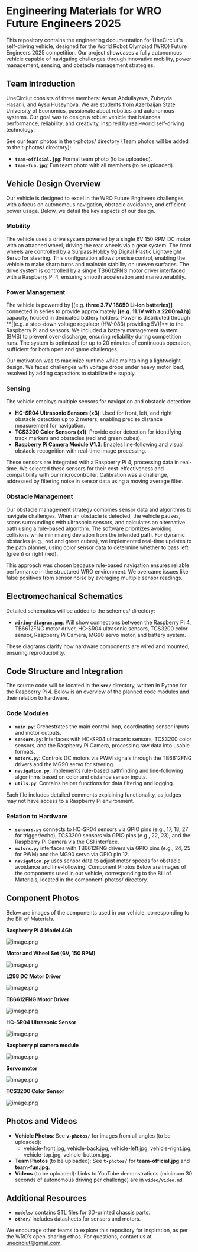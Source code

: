# Engineering Materials for WRO Future Engineers 2025

This repository contains the engineering documentation for UneCirciut's self-driving vehicle, designed for the World Robot Olympiad (WRO) Future Engineers 2025 competition. Our project showcases a fully autonomous vehicle capable of navigating challenges through innovative mobility, power management, sensing, and obstacle management strategies.

## Team Introduction

UneCirciut consists of three members: Aysun Abdullayeva, Zubeyda Hasanli, and Aysu Huseynova. We are students from Azerbaijan State University of Economics, passionate about robotics and autonomous systems. Our goal was to design a robust vehicle that balances performance, reliability, and creativity, inspired by real-world self-driving technology.

See our team photos in the t-photos/ directory (Team photos will be added to the t-photos/ directory):

- **`team-official.jpg`**: Formal team photo (to be uploaded).
- **`team-fun.jpg`**: Fun team photo with all members (to be uploaded).

## Vehicle Design Overview

Our vehicle is designed to excel in the WRO Future Engineers challenges, with a focus on autonomous navigation, obstacle avoidance, and efficient power usage. Below, we detail the key aspects of our design.

### Mobility

The vehicle uses a drive system powered by a single 6V 150 RPM DC motor with an attached wheel, driving the rear wheels via a gear system. The front wheels are controlled by a Surpass Hobby 9g Digital Plastic Lightweight Servo for steering. This configuration allows precise control, enabling the vehicle to make sharp turns and maintain stability on uneven surfaces. The drive system is controlled by a single TB6612FNG motor driver interfaced with a Raspberry Pi 4, ensuring smooth acceleration and maneuverability.

### Power Management

The vehicle is powered by [(e.g. **three 3.7V 18650 Li-ion batteries)]** connected in series to provide approximately **[(e.g. 11.1V with a 2200mAh)]** capacity, housed in dedicated battery holders. Power is distributed through **[(e.g. a step-down voltage regulator (HW-083) providing 5V)]\*\* to the Raspberry Pi and sensors. We included a battery management system (BMS) to prevent over-discharge, ensuring reliability during competition runs. The system is optimized for up to 20 minutes of continuous operation, sufficient for both open and game challenges.

Our motivation was to maximize runtime while maintaining a lightweight design. We faced challenges with voltage drops under heavy motor load, resolved by adding capacitors to stabilize the supply.

### Sensing

The vehicle employs multiple sensors for navigation and obstacle detection:

- **HC-SR04 Ultrasonic Sensors (x3)**: Used for front, left, and right obstacle detection up to 2 meters, enabling precise distance measurement for navigation.
- **TCS3200 Color Sensors (x1)**: Provide color detection for identifying track markers and obstacles (red and green cubes).
- **Raspberry Pi Camera Module V1.3**: Enables line-following and visual obstacle recognition with real-time image processing.

These sensors are integrated with a Raspberry Pi 4, processing data in real-time. We selected these sensors for their cost-effectiveness and compatibility with our microcontroller. Calibration was a challenge, addressed by filtering noise in sensor data using a moving average filter.

### Obstacle Management

Our obstacle management strategy combines sensor data and algorithms to navigate challenges. When an obstacle is detected, the vehicle pauses, scans surroundings with ultrasonic sensors, and calculates an alternative path using a rule-based algorithm. The software prioritizes avoiding collisions while minimizing deviation from the intended path. For dynamic obstacles (e.g., red and green cubes), we implemented real-time updates to the path planner, using color sensor data to determine whether to pass left (green) or right (red).

This approach was chosen because rule-based navigation ensures reliable performance in the structured WRO environment. We overcame issues like false positives from sensor noise by averaging multiple sensor readings.

## Electromechanical Schematics

Detailed schematics will be added to the schemes/ directory:

- **`wiring-diagram.png`**: Will show connections between the Raspberry Pi 4, TB6612FNG motor driver, HC-SR04 ultrasonic sensors, TCS3200 color sensor, Raspberry Pi Camera, MG90 servo motor, and battery system.

These diagrams clarify how hardware components are wired and mounted, ensuring reproducibility.

## Code Structure and Integration

The source code will be located in the **`src/`** directory, written in Python for the Raspberry Pi 4. Below is an overview of the planned code modules and their relation to hardware.

### Code Modules

- **`main.py`**: Orchestrates the main control loop, coordinating sensor inputs and motor outputs.
- **`sensors.py`**: Interfaces with HC-SR04 ultrasonic sensors, TCS3200 color sensors, and the Raspberry Pi Camera, processing raw data into usable formats.
- **`motors.py`**: Controls DC motors via PWM signals through the TB6612FNG drivers and the MG90 servo for steering.
- **`navigation.py`**: Implements rule-based pathfinding and line-following algorithms based on color and distance sensor inputs.
- **`utils.py`**: Contains helper functions for data filtering and logging.

Each file includes detailed comments explaining functionality, as judges may not have access to a Raspberry Pi environment.

### Relation to Hardware

- **`sensors.py`** connects to HC-SR04 sensors via GPIO pins (e.g., 17, 18, 27 for trigger/echo), TCS3200 sensors via GPIO pins (e.g., 22, 23), and the Raspberry Pi Camera via the CSI interface.
- **`motors.py`** interfaces with TB6612FNG drivers via GPIO pins (e.g., 24, 25 for PWM) and the MG90 servo via GPIO pin 12.
- **`navigation.py`** uses sensor data to adjust motor speeds for obstacle avoidance and line-following.
  Component Photos
  Below are images of the components used in our vehicle, corresponding to the Bill of Materials, located in the component-photos/ directory.

## **Component Photos**

Below are images of the components used in our vehicle, corresponding to the Bill of Materials.

**Raspberry Pi 4 Model 4Gb**

![image.png](component-photos/raspberry_pi_4.webp)

**Motor and Wheel Set (6V, 150 RPM)**

![image.png](component-photos/motor_wheel_150rpm.webp)

**L298 DC Motor Driver**

![image.png](component-photos/L298_DC_Motor_Driver.jpg)

**TB6612FNG Motor Driver**

![image.png](component-photos/tb6612fng_driver.webp)

**HC-SR04 Ultrasonic Sensor**

![image.png](component-photos/hc_sr04_sensor.webp)

**Raspberry pi camera module**

![image.png](component-photos/camera_module_v1_3.webp)

**Servo motor**

![image.png](component-photos/surpass_hobby_servo.webp)

**TCS3200 Color Sensor**

![image.png](component-photos/tcs3200_sensor.webp)

## Photos and Videos

- **Vehicle Photos**: See **`v-photos/`** for images from all angles (to be uploaded):
  - vehicle-front.jpg, vehicle-back.jpg, vehicle-left.jpg, vehicle-right.jpg, vehicle-top.jpg, vehicle-bottom.jpg.
- **Team Photos** (to be uploaded): See **`t-photos/`** for **team-official.jpg** and **team-fun.jpg**.
- **Videos** (to be uploaded): Links to YouTube demonstrations (minimum 30 seconds of autonomous driving per challenge) are in **`video/video.md`**.

## Additional Resources

- **`models/`** contains STL files for 3D-printed chassis parts.
- **`other/`** includes datasheets for sensors and motors.

We encourage other teams to explore this repository for inspiration, as per the WRO’s open-sharing ethos. For questions, contact us at [unecirciut@gmail.com](mailto:unecirciut@gmail.com).
